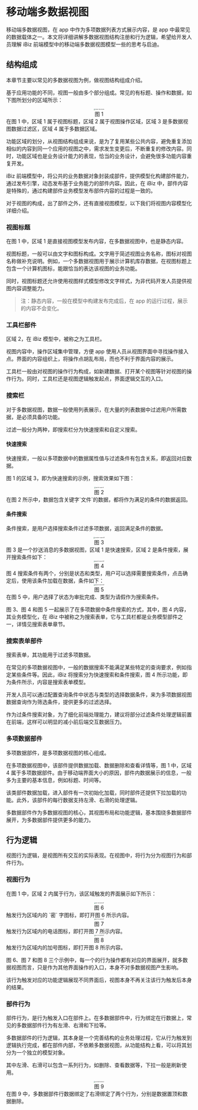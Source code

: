 # 移动端多数据视图

移动端多数据视图，在 app 中作为多项数据列表方式展示内容，是 app 中最常见的数据载体之一。本文将详细讲解多数据视图结构注册和行为逻辑，希望给开发人员理解 iBiz 前端模型中的移动端多数据视图模型一些的思考与启迪。

## 结构组成

本章节主要以常见的多数据视图为例，做视图结构组成介绍。

基于应用功能的不同，视图一般由多个部分组成。常见的有标题、操作和数据，如下图所划分的区域所示：

<div align=center><img src="imgs/view-structure.jpg" alt="view-structure" style="zoom:25%;" /></div>
<center>图 1 </center>
在图 1 中，区域 1 属于视图标题，区域 2 属于视图操作区域，区域 3 是多数据视图数据过滤区，区域 4 属于多数据区域。

功能区域的划分，从视图结构组成来说，是为了复用某些公共内容，避免重复添加相似的内容到同一个应用的视图之中，需求发生变更后，不断重复的修改内容。同时，功能区域也是业务设计能力的表现，恰当的业务设计，会避免很多功能内容重复开发。

iBiz 前端模型中，将公共的业务数据对象封装成部件，提供模型化构建部件能力，通过发布引擎，动态发布基于业务能力的部件内容。因此，在  iBiz 中，部件内容是特殊的，通过构建部件业务模型发布部件内容的过程是一致的。

对于视图的构成，出了部件之外，还有直接视图模型，以下我们将视图内容模型化详细介绍。

### 视图标题

在图 1 中，区域 1 是直接视图模型发布内容，在多数据视图中，也是静态内容。

视图标题，一般可以由文字和图标构成。文字用于简述视图业务名称，图标对视图名称做补充说明。例如，一个多数据视图用于展示计算机库存数据，在视图标题上包含一个计算机图标，能跟恰当的表达该视图的业务功能。

同时，视图标题还允许使用视图样式模型修改文字样式，为非代码开发人员提供视图内容调整能力。

> 注：静态内容，一般在模型中构建发布完成后，在 app 的运行过程，展示的内容不会变化。

### 工具栏部件

区域 2，在 iBiz 模型中，被称之为工具栏。

视图内容中，操作区域集中管理，方便 app 使用人员从视图界面中寻找操作接入点。界面的内容组织上，将操作点胡乱布局，而也不利于界面内容的展示。

工具栏一般由对视图的操作行为构成，如新建数据、打开某个视图等针对视图的操作行为。同时，工具栏还是视图逻辑触发起点，界面逻辑交互的入口。

### 搜索栏

对于多数据视图，数据一般使用列表展示，在大量的列表数据中过滤用户所需数据，是必须具备的功能。

过滤一般分为两种，即搜索栏分为快速搜索和自定义搜索。

#### 快速搜索

快速搜索，一般以多项数据中的数据属性值与过滤条件有包含关系，即返回对应数据。

图 1 的区域 3，即为快速搜索的示例，搜索效果如下图：

<div align=center><img src="imgs/quick-search.jpg" alt="quick-search" style="zoom:25%;" /></div>
<center>图 2 </center>
在图 2 所示中，数据包含关键字`文件`的数据，都将作为满足的条件的数据返回。

#### 条件搜索

条件搜索，是用户选择搜索条件过滤多项数据，返回满足条件的数据。

<div align=center><img src="imgs/custom-search1.jpg" alt="custom-search1" style="zoom:25%;" /></div>
<center>图 3 </center>
图 3 是一个抄送消息的多数据视图，区域 1 是快速搜索，区域 2 是条件搜索，展开搜索条件如下：

<div align=center><img src="imgs/quick-search2.jpg" alt="quick-search2" style="zoom:25%;" /></div>
<center>图 4 </center>
图 4 搜索条件有两个，分别是状态和类型，用户可以选择需要搜索条件，点击确定后，使用该条件加载在数据，条件如下：

<div align=center><img src="imgs/quick-search3.jpg" alt="quick-search3" style="zoom:25%;" /></div>
<center>图 5 </center>
在图 5 中，用户选择了状态为审批完成、类型为请假作为搜索条件。

图 3、图 4 和图 5 一起展示了在多项数据中条件搜索的方式，其中，图 4 内容，其业务模型化，在 iBiz 中被称之为搜索表单，它与工具栏都是业务模型部件之一，详情见搜索表单章节。

### 搜索表单部件

搜索表单，其功能用于过滤多项数据。

在常见的多项数据视图中，一般的数据搜索不能满足某些特定的查询要求，例如指定某些条件等。因此，iBiz 将搜索分为快速搜索和条件搜索，图 4 所示功能，即为条件所示，内容是搜索表单模型。

开发人员可以通过配置查询条件中状态与类型的选择数据条件，来为多项数据视图数据查询作为筛选条件，提供更多的过滤选择。

作为过条件搜索对象，为了细化前端处理能力，建议将部分过滤条件处理逻辑前置在前端，这样可以明显的减小前后端交互数据压力。

### 多项数据部件

多项数据部件，是多项数据视图的核心组成。

在多项数据视图中，该部件提供数据加载、数据删除和查看详情等，图 1 中，区域 4 属于多项数据部件。由于移动端界面大小的原因，部件内数据展示的信息，一般多为主要的基本信息，例如标题、时间等。

该类部件数据加载，进入部件有一次初始化加载，同时部件还提供下拉加载的功能。此外，该部件的每行数据支持左滑、右滑的处理逻辑。

多数据部件作为多数据视图的核心，其视图布局和功能逻辑，基本围绕多数据部件展开，为多数据部件提供更多的能力。

## 行为逻辑

视图行为逻辑，是视图所有交互的实际表现。在视图中，将行为分为视图行为和部件行为。

### 视图行为

在图 1 中，区域 2 内属于行为，该区域触发的界面展示如下所示：

<div align=center><img src="imgs/no-re-action1.jpg" alt="no-re-action1" style="zoom:25%;" /></div>
<center>图 6 </center> 
触发行为区域内的 `密` 字图标，即打开图 6 所示内容。

<div align=center><img src="imgs/no-re-action2.jpg" alt="no-re-action2" style="zoom:25%;" /></div>
<center>图 7 </center> 
触发行为区域内的电话图标，即打开图 7 所示内容。

<div align=center><img src="imgs/no-re-action3.jpg" alt="no-re-action3" style="zoom:25%;" /></div>
<center>图 8 </center> 
触发行为区域内的加号图标，即打开图 8 所示内容。

图 6、图 7 和图 8 三个示例中，每一个的行为操作都有对应的界面展开，就多数据视图而言，只是作为其他界面操作的入口，本身不对多数据视图产生影响。

该行为触发对应的功能逻辑展现不同界面后，视图本身不再关注该行为触发后本身的结果。


### 部件行为

部件行为，是行为触发入口在部件上。在多数据部件中，行为绑定在行数据上，常见的多数据部件行为有左滑、右滑和下拉等。

多数据部件的行为逻辑，其本身是一个完善结构的业务处理过程，它从行为触发到逻辑执行完成，都在部件内部，不依赖多数据视图，从功能结构上看，可以将其划分为一个独立的模型对象。

其中左滑、右滑可以包含一系列行为，如删除、查看数据等，下拉一般是刷新使用。

<div align=center><img src="imgs/control-action.jpg" alt="control-action" style="zoom:25%;" /></div>
<center>图 9 </center> 
在图 9 中，多数据部件行数据绑定了右滑绑定了两个行为，分别是数据置顶和数据删除。